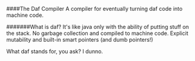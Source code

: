 ####The Daf Compiler
A compiler for eventually turning daf code into machine code.

#######What is daf?
It's like java only with the ability of putting stuff on the stack. No garbage collection and compiled to machine code. Explicit mutability and built-in smart pointers (and dumb pointers!)  
  
What daf stands for, you ask? I dunno.

